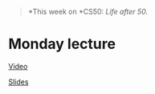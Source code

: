 > *This week on *CS50:
> *Life after 50.*

# Monday lecture

[Video](http://cs50.tv/2011/fall/lectures/11/week11m.mp4)

[Slides](http://cdn.cs50.net/2011/fall/lectures/11/week11m.pdf)


